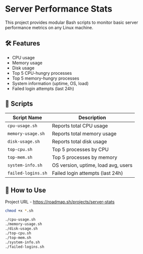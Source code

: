 
# Server Performance Stats

This project provides modular Bash scripts to monitor basic server performance metrics on any Linux machine.

## 🛠 Features

- CPU usage
- Memory usage
- Disk usage
- Top 5 CPU-hungry processes
- Top 5 memory-hungry processes
- System information (uptime, OS, load)
- Failed login attempts (last 24h)

## 📂 Scripts

| Script Name        | Description                        |
|--------------------|------------------------------------|
| `cpu-usage.sh`     | Reports total CPU usage            |
| `memory-usage.sh`  | Reports total memory usage         |
| `disk-usage.sh`    | Reports total disk usage           |
| `top-cpu.sh`       | Top 5 processes by CPU             |
| `top-mem.sh`       | Top 5 processes by memory          |
| `system-info.sh`   | OS version, uptime, load avg, users|
| `failed-logins.sh` | Failed login attempts (last 24h)   |

## 🚀 How to Use
Project URL - https://roadmap.sh/projects/server-stats

```bash
chmod +x *.sh

./cpu-usage.sh
./memory-usage.sh
./disk-usage.sh
./top-cpu.sh
./top-mem.sh
./system-info.sh
./failed-logins.sh
